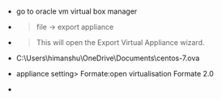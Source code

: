 # 
- go to oracle vm virtual box manager
- > file -> export appliance
- >  This will open the Export Virtual Appliance wizard.
- C:\Users\himanshu\OneDrive\Documents\centos-7.ova
- appliance setting> Formate:open virtualisation 
                   Formate 2.0    
                   
- 
